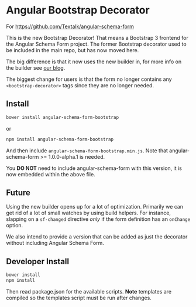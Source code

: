 Angular Bootstrap Decorator
==========================

For https://github.com/Textalk/angular-schema-form

This is the new Bootstrap Decorator! That means a Bootstrap 3 frontend for the Angular Schema Form
project. The former Bootstrap decorator used to be included in the main repo, but has now moved
here.

The big difference is that it now uses the new builder in, for more info on the builder see
[our blog](https://medium.com/@SchemaFormIO/the-new-builder-pt-1-61fadde3c678).

The biggest change for users is that the form no longer contains any `<bootstrap-decorator>` tags
since they are no longer needed.

Install
-------
```sh
bower install angular-schema-form-bootstrap
```
or

```sh
npm install angular-schema-form-bootstrap
```
And then include `angular-schema-form-bootstrap.min.js`. Note that angular-schema-form >= 1.0.0-alpha.1 is needed.

You **DO NOT** need to include angular-schema-form with this version, it is now embedded within the above file.

Future
------
Using the new builder opens up for a lot of optimization. Primarily we can get rid of a lot of small
watches by using build helpers. For instance, slapping on a `sf-changed` directive *only* if the
form definition has an `onChange` option.

We also intend to provide a version that can be added as just the decorator without including Angular Schema Form.

Developer Install
-----------------
```sh
bower install
npm install
```
Then read package.json for the available scripts.
**Note** templates are compiled so the templates script must be run after changes.
